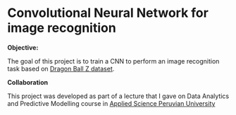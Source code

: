 # Convolutional Neural Network for image recognition

**Objective:**

The goal of this project is to train a CNN to perform an image recognition task based on [Dragon Ball Z dataset](https://www.kaggle.com/datasets/insaiyancvk/dragon-ball-z-dataset?select=DBZ). 

**Collaboration**

This project was developed as part of a lecture that I gave on Data Analytics and Predictive Modelling course in [Applied Science Peruvian University](https://www.upc.edu.pe/)

